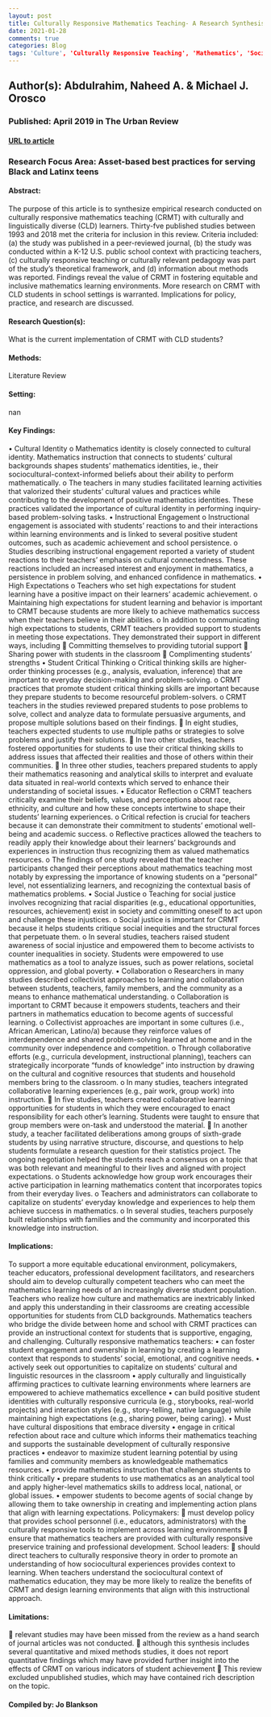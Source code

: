 ```yaml
---
layout: post
title: Culturally Responsive Mathematics Teaching- A Research Synthesis
date: 2021-01-28
comments: true
categories: Blog
tags: 'Culture', 'Culturally Responsive Teaching', 'Mathematics', 'Social Justice', 'Culturally and Linguistically Diverse Learners', 'CRMT', 'CLD', 'Diversity', 'Race', 'Pedagogy', 'Equity', 'Inclusivity', 'Identity', 'Language', 'Instructional Engagement', 'Collaboration', 'Critical Reflection'
---
```


## Author(s): Abdulrahim, Naheed A. & Michael J. Orosco

### Published: April 2019 in The Urban Review

#### [URL to article](http://eds.a.ebscohost.com.proxy.uchicago.edu/eds/detail/detail?vid=0&sid=3d6422b2-8e7d-4c76-a45b-257caec49b06%40sessionmgr4006&bdata=JnNpdGU9ZWRzLWxpdmUmc2NvcGU9c2l0ZQ%3d%3d#AN=edssjs.13FE0CB6&db=edssjs)

### Research Focus Area: Asset-based best practices for serving Black and Latinx teens

#### Abstract:
The purpose of this article is to synthesize empirical research conducted on culturally responsive mathematics teaching (CRMT) with culturally and linguistically diverse (CLD) learners. Thirty-fve published studies between 1993 and 2018 met the criteria for inclusion in this review. Criteria included: (a) the study was published in a peer-reviewed journal, (b) the study was conducted within a K-12 U.S. public school context with practicing teachers, (c) culturally responsive teaching or culturally relevant pedagogy was part of the study’s theoretical framework, and (d) information about methods was reported. Findings reveal the value of CRMT in fostering equitable and inclusive mathematics learning environments. More research on CRMT with CLD students in school settings is warranted. Implications for policy, practice, and research are discussed.


#### Research Question(s):
What is the current implementation of CRMT with CLD students?


#### Methods:
Literature Review


#### Setting:
nan


#### Key Findings:
• Cultural Identity o Mathematics identity is closely connected to cultural identity. Mathematics instruction that connects to students’ cultural backgrounds shapes students’ mathematics identities, ie., their sociocultural-context-informed beliefs about their ability to perform mathematically. o The teachers in many studies facilitated learning activities that valorized their students’ cultural values and practices while contributing to the development of positive mathematics identities. These practices validated the importance of cultural identity in performing inquiry-based problem-solving tasks. • Instructional Engagement o Instructional engagement is associated with students’ reactions to and their interactions within learning environments and is linked to several positive student outcomes, such as academic achievement and school persistence. o Studies describing instructional engagement reported a variety of student reactions to their teachers’ emphasis on cultural connectedness. These reactions included an increased interest and enjoyment in mathematics, a persistence in problem solving, and enhanced confidence in mathematics. • High Expectations o Teachers who set high expectations for student learning have a positive impact on their learners’ academic achievement. o Maintaining high expectations for student learning and behavior is important to CRMT because students are more likely to achieve mathematics success when their teachers believe in their abilities. o In addition to communicating high expectations to students, CRMT teachers provided support to students in meeting those expectations. They demonstrated their support in different ways, including  Committing themselves to providing tutorial support  Sharing power with students in the classroom  Complimenting students’ strengths • Student Critical Thinking o Critical thinking skills are higher-order thinking processes (e.g., analysis, evaluation, inference) that are important to everyday decision-making and problem-solving. o CRMT practices that promote student critical thinking skills are important because they prepare students to become resourceful problem-solvers. o CRMT teachers in the studies reviewed prepared students to pose problems to solve, collect and analyze data to formulate persuasive arguments, and propose multiple solutions based on their findings.  In eight studies, teachers expected students to use multiple paths or strategies to solve problems and justify their solutions.  In two other studies, teachers fostered opportunities for students to use their critical thinking skills to address issues that affected their realities and those of others within their communities.  In three other studies, teachers prepared students to apply their mathematics reasoning and analytical skills to interpret and evaluate data situated in real-world contexts which served to enhance their understanding of societal issues. • Educator Reflection o CRMT teachers critically examine their beliefs, values, and perceptions about race, ethnicity, and culture and how these concepts intertwine to shape their students’ learning experiences. o Critical refection is crucial for teachers because it can demonstrate their commitment to students’ emotional well-being and academic success. o Reflective practices allowed the teachers to readily apply their knowledge about their learners’ backgrounds and experiences in instruction thus recognizing them as valued mathematics resources. o The findings of one study revealed that the teacher participants changed their perceptions about mathematics teaching most notably by expressing the importance of knowing students on a “personal” level, not essentializing learners, and recognizing the contextual basis of mathematics problems. • Social Justice o Teaching for social justice involves recognizing that racial disparities (e.g., educational opportunities, resources, achievement) exist in society and committing oneself to act upon and challenge these injustices.  o Social justice is important for CRMT because it helps students critique social inequities and the structural forces that perpetuate them. o In several studies, teachers raised student awareness of social injustice and empowered them to become activists to counter inequalities in society. Students were empowered to use mathematics as a tool to analyze issues, such as power relations, societal oppression, and global poverty. • Collaboration o Researchers in many studies described collectivist approaches to learning and collaboration between students, teachers, family members, and the community as a means to enhance mathematical understanding.  o Collaboration is important to CRMT because it empowers students, teachers and their partners in mathematics education to become agents of successful learning. o Collectivist approaches are important in some cultures (i.e., African American, Latino/a) because they reinforce values of interdependence and shared problem-solving learned at home and in the community over independence and competition. o Through collaborative efforts (e.g., curricula development, instructional planning), teachers can strategically incorporate “funds of knowledge” into instruction by drawing on the cultural and cognitive resources that students and household members bring to the classroom. o In many studies, teachers integrated collaborative learning experiences (e.g., pair work, group work) into instruction.  In five studies, teachers created collaborative learning opportunities for students in which they were encouraged to enact responsibility for each other’s learning. Students were taught to ensure that group members were on-task and understood the material.  In another study, a teacher facilitated deliberations among groups of sixth-grade students by using narrative structure, discourse, and questions to help students formulate a research question for their statistics project. The ongoing negotiation helped the students reach a consensus on a topic that was both relevant and meaningful to their lives and aligned with project expectations. o Students acknowledge how group work encourages their active participation in learning mathematics content that incorporates topics from their everyday lives. o Teachers and administrators can collaborate to capitalize on students’ everyday knowledge and experiences to help them achieve success in mathematics. o In several studies, teachers purposely built relationships with families and the community and incorporated this knowledge into instruction. 


#### Implications:
To support a more equitable educational environment, policymakers, teacher educators, professional development facilitators, and researchers should aim to develop culturally competent teachers who can meet the mathematics learning needs of an increasingly diverse student population. Teachers who realize how culture and mathematics are inextricably linked and apply this understanding in their classrooms are creating accessible opportunities for students from CLD backgrounds. Mathematics teachers who bridge the divide between home and school with CRMT practices can provide an instructional context for students that is supportive, engaging, and challenging.  Culturally responsive mathematics teachers: • can foster student engagement and ownership in learning by creating a learning context that responds to students’ social, emotional, and cognitive needs. • actively seek out opportunities to capitalize on students’ cultural and linguistic resources in the classroom • apply culturally and linguistically affirming practices to cultivate learning environments where learners are empowered to achieve mathematics excellence • can build positive student identities with culturally responsive curricula (e.g., storybooks, real-world projects) and interaction styles (e.g., story-telling, native language) while maintaining high expectations (e.g., sharing power, being caring). • Must have cultural dispositions that embrace diversity • engage in critical refection about race and culture which informs their mathematics teaching and supports the sustainable development of culturally responsive practices • endeavor to maximize student learning potential by using families and community members as knowledgeable mathematics resources. • provide mathematics instruction that challenges students to think critically • prepare students to use mathematics as an analytical tool and apply higher-level mathematics skills to address local, national, or global issues. • empower students to become agents of social change by allowing them to take ownership in creating and implementing action plans that align with learning expectations.  Policymakers:  must develop policy that provides school personnel (i.e., educators, administrators) with the culturally responsive tools to implement across learning environments  ensure that mathematics teachers are provided with culturally responsive preservice training and professional development. School leaders:  should direct teachers to culturally responsive theory in order to promote an understanding of how sociocultural experiences provides context to learning. When teachers understand the sociocultural context of mathematics education, they may be more likely to realize the benefits of CRMT and design learning environments that align with this instructional approach. 


#### Limitations:
 relevant studies may have been missed from the review as a hand search of journal articles was not conducted.  although this synthesis includes several quantitative and mixed methods studies, it does not report quantitative findings which may have provided further insight into the effects of CRMT on various indicators of student achievement  This review excluded unpublished studies, which may have contained rich description on the topic. 


#### Compiled by: Jo Blankson

